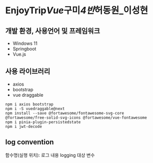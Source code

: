 # EnjoyTrip*Vue*구미*4반*허동원\_이성현

## 개발 환경, 사용언어 및 프레임워크

- Windows 11
- Springboot
- Vue.js

## 사용 라이브러리

- axios
- bootstrap
- vue draggable

```
npm i axios bootstrap
npm i -S vuedraggable@next
npm install --save @fortawesome/fontawesome-svg-core @fortawesome/free-solid-svg-icons @fortawesome/vue-fontawesome
npm i pinia-plugin-persistedstate
npm i jwt-decode
```

## log convention
함수명(실행 위치): 로그 내용
logging 대상 변수
